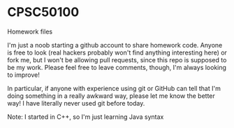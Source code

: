 # CPSC50100
Homework files


I'm just a noob starting a github account to share homework code. Anyone is free to look (real hackers probably won't find anything interesting here) or fork me, but I won't be allowing pull requests, since this repo is supposed to be my work. Please feel free to leave comments, though, I'm always looking to improve!

In particular, if anyone with experience using git or GitHub can tell that I'm doing something in a really awkward way, please let me know the better way! I have literally never used git before today.

Note: I started in C++, so I'm just learning Java syntax